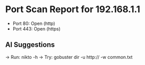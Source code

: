 # Port Scan Report for 192.168.1.1

- Port 80: Open (http)
- Port 443: Open (https)

## AI Suggestions
→ Run: nikto -h <target>
→ Try: gobuster dir -u http://<target> -w common.txt
